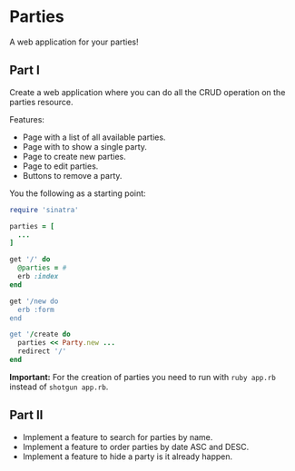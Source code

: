 # Parties

A web application for your parties!

## Part I

Create a web application where you can do all the CRUD operation on the parties resource.

Features:

* Page with a list of all available parties.
* Page with to show a single party.
* Page to create new parties.
* Page to edit parties.
* Buttons to remove a party.

You the following as a starting point:

```ruby
require 'sinatra'

parties = [
  ...
]

get '/' do
  @parties = #
  erb :index
end

get '/new do
  erb :form
end

get '/create do
  parties << Party.new ... 
  redirect '/'
end
```

**Important:** For the creation of parties you need to run with `ruby app.rb` instead of `shotgun app.rb`.


## Part II

* Implement a feature to search for parties by name.
* Implement a feature to order parties by date ASC and DESC.
* Implement a feature to hide a party is it already happen.
